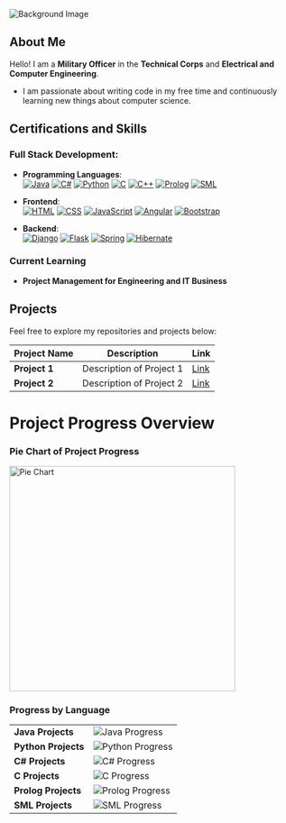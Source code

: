 ![Background Image](https://github.com/nikouliciousp/nikouliciousp/blob/main/back.png)

## About Me

Hello! I am a **Military Officer** in the **Technical Corps** and **Electrical and Computer Engineering**.

- I am passionate about writing code in my free time and continuously learning new things about computer science.

## Certifications and Skills

### Full Stack Development:

- **Programming Languages**:  
  [![Java](https://img.shields.io/badge/Java-F80000?logo=java&logoColor=white)](https://docs.oracle.com/javase/tutorial/) [![C#](https://img.shields.io/badge/C%23-239120?logo=csharp&logoColor=white)](https://learn.microsoft.com/en-us/dotnet/csharp/) [![Python](https://img.shields.io/badge/Python-3776AB?logo=python&logoColor=white)](https://docs.python.org/3/tutorial/) [![C](https://img.shields.io/badge/C-A8B9CC?logo=c&logoColor=white)](https://devdocs.io/c/) [![C++](https://img.shields.io/badge/C++-00599C?logo=cplusplus&logoColor=white)](https://cplusplus.com/doc/tutorial/) [![Prolog](https://img.shields.io/badge/Prolog-B73A3A?logo=swi-prolog&logoColor=white)](https://www.swi-prolog.org/pldoc/doc_for?object=manual) [![SML](https://img.shields.io/badge/SML-8B0000?logo=standard-ml&logoColor=white)](https://www.smlnj.org/doc/)

- **Frontend**:  
  [![HTML](https://img.shields.io/badge/HTML5-E34F26?logo=html5&logoColor=white)](https://developer.mozilla.org/en-US/docs/Web/HTML) [![CSS](https://img.shields.io/badge/CSS3-1572B6?logo=css3&logoColor=white)](https://developer.mozilla.org/en-US/docs/Web/CSS) [![JavaScript](https://img.shields.io/badge/JavaScript-F7DF1E?logo=javascript&logoColor=black)](https://developer.mozilla.org/en-US/docs/Web/JavaScript) [![Angular](https://img.shields.io/badge/Angular-DD0031?logo=angular&logoColor=white)](https://angular.io/tutorial) [![Bootstrap](https://img.shields.io/badge/Bootstrap-7952B3?logo=bootstrap&logoColor=white)](https://getbootstrap.com/docs/5.3/getting-started/introduction/)

- **Backend**:  
  [![Django](https://img.shields.io/badge/Django-092E20?logo=django&logoColor=white)](https://docs.djangoproject.com/en/4.2/intro/) [![Flask](https://img.shields.io/badge/Flask-000000?logo=flask&logoColor=white)](https://flask.palletsprojects.com/en/2.3.x/tutorial/) [![Spring](https://img.shields.io/badge/Spring-6DB33F?logo=spring&logoColor=white)](https://spring.io/guides) [![Hibernate](https://img.shields.io/badge/Hibernate-59666C?logo=hibernate&logoColor=white)](https://hibernate.org/orm/documentation/)

### Current Learning

- **Project Management for Engineering and IT Business**

## Projects

Feel free to explore my repositories and projects below:

| **Project Name** | **Description**          | **Link**  |
|------------------|--------------------------|-----------|
| **Project 1**    | Description of Project 1 | [Link](#) |
| **Project 2**    | Description of Project 2 | [Link](#) |

# Project Progress Overview

### Pie Chart of Project Progress
<img src="https://quickchart.io/chart?c={type:'pie',data:{labels:['Java','Python','C#','C','Prolog','SML'],datasets:[{data:[40,35,25,10,5,15]}]},options:{plugins:{legend:{position:'bottom'}}}}" alt="Pie Chart" width="400"/>

### Progress by Language

<table>
  <tr>
    <td><strong>Java Projects</strong></td>
    <td><img src="https://progress-bar.dev/40?label=40%25&style=flat" alt="Java Progress"/></td>
  </tr>
  <tr>
    <td><strong>Python Projects</strong></td>
    <td><img src="https://progress-bar.dev/35?label=35%25&style=flat" alt="Python Progress"/></td>
  </tr>
  <tr>
    <td><strong>C# Projects</strong></td>
    <td><img src="https://progress-bar.dev/25?label=25%25&style=flat" alt="C# Progress"/></td>
  </tr>
  <tr>
    <td><strong>C Projects</strong></td>
    <td><img src="https://progress-bar.dev/10?label=10%25&style=flat" alt="C Progress"/></td>
  </tr>
  <tr>
    <td><strong>Prolog Projects</strong></td>
    <td><img src="https://progress-bar.dev/5?label=5%25&style=flat" alt="Prolog Progress"/></td>
  </tr>
  <tr>
    <td><strong>SML Projects</strong></td>
    <td><img src="https://progress-bar.dev/15?label=15%25&style=flat" alt="SML Progress"/></td>
  </tr>
</table>




